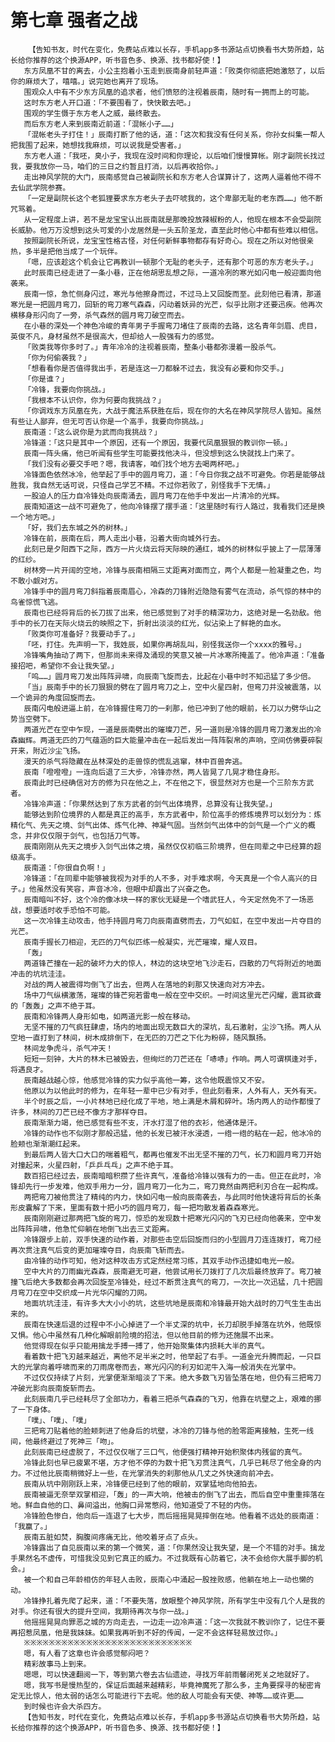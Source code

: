 # 第七章 强者之战
        【告知书友，时代在变化，免费站点难以长存，手机app多书源站点切换看书大势所趋，站长给你推荐的这个换源APP，听书音色多、换源、找书都好使！】
       东方凤凰不甘的离去，小公主抱着小玉走到辰南身前轻声道：「败类你彻底把她激怒了，以后你的麻烦大了，嘻嘻。」说完她也离开了现场。
       围观众人中有不少东方凤凰的追求者，他们愤怒的注视着辰南，随时有一拥而上的可能。
       这时东方老人开口道：「不要围看了，快快散去吧。」
       围观的学生慑于东方老人之威，最终散去。
       而后东方老人来到辰南近前道：「混帐小子……」
       「混帐老头子打住！」辰南打断了他的话，道：「这次和我没有任何关系，你孙女纠集一帮人把我围了起来，她想找我麻烦，可以说我是受害者。」
       东方老人道：「我呸，臭小子，我现在没时间和你理论，以后咱们慢慢算帐。刚才副院长找过我，要我放你一马，咱们的三日之约暂且打消，以后再收拾你。」
       走出神风学院的大门，辰南感觉自己被副院长和东方老人合谋算计了，这两人逼着他不得不去仙武学院参赛。
       「一定是副院长这个老狐狸要求东方老头子去吓唬我的，这个卑鄙无耻的老东西……」他不断咒骂着。
       从一定程度上讲，若不是龙宝宝认出辰南就是那晚投放辣椒粉的人，他现在根本不会受副院长威胁。他万万没想到这头可爱的小龙居然是一头五阶圣龙，直至此时他心中都有些难以相信。
       按照副院长所说，龙宝宝性格古怪，对任何新鲜事物都存有好奇心。现在之所以对他很亲热，多半是把他当成了一个玩伴。
       「嗯，应该趁这个机会让它再教训一顿那个无耻的老头子，还有那个可恶的东方老头子。」
       此时辰南已经走进了一条小巷，正在他胡思乱想之际，一道冷冽的寒光如闪电一般迎面向他袭来。
       辰南一惊，急忙侧身闪过，寒光与他擦身而过，不过马上又回旋而至。此刻他已看清，那道寒光是一把圆月弯刀，回斩的弯刀寒气森森，闪动着妖异的光芒，似乎比刚才还要迅疾。他再次横移身形闪向了一旁，杀气森然的圆月弯刀破空而去。
       在小巷的深处一个神色冷峻的青年男子手握弯刀堵住了辰南的去路，这名青年剑眉、虎目，英俊不凡，身材虽然不是很高大，但却给人一股强有力的感觉。
       「败类我等你多时了。」青年冷冷的注视着辰南，整条小巷都弥漫着一股杀气。
       「你为何偷袭我？」
       「想看看你是否值得我出手，若是连这一刀都躲不过去，我没有必要和你交手。」
       「你是谁？」
       「冷锋，我要向你挑战。」
       「我根本不认识你，你为何要向我挑战？」
       「你调戏东方凤凰在先，大战于魔法系获胜在后，现在你的大名在神风学院尽人皆知。虽然有些让人鄙弃，但无可否认你是一个高手，我要向你挑战。」
       辰南道：「这么说你是为武而向我挑战？」
       冷锋道：「这只是其中一个原因，还有一个原因，我要代凤凰狠狠的教训你一顿。」
       辰南一阵头痛，他已听闻有些学生可能要找他决斗，但没想到这么快就找上门来了。
       「我们没有必要交手吧？嗯，我请客，咱们找个地方去喝两杯吧。」
       冷锋面色依然冰冷，他举起了手中的圆月弯刀，道：「今日你我之战不可避免。你若是能够战胜我，我自然无话可说，只怪自己学艺不精。不过你若败了，别怪我手下无情。」
       一股迫人的压力自冷锋处向辰南涌去，圆月弯刀在他手中发出一片清冷的光辉。
       辰南知道这一战不可避免了，他向冷锋摆了摆手道：「这里随时有行人路过，我看我们还是换一个地方吧。」
       「好，我们去东城之外的树林。」
       冷锋在前，辰南在后，两人走出小巷，沿着大街向城外行去。
       此刻已是夕阳西下之际，西方一片火烧云将天际映的通红，城外的树林似乎披上了一层薄薄的红纱。
       树林旁一片开阔的空地，冷锋与辰南相隔三丈距离对面而立，两个人都是一脸凝重之色，均不敢小觑对方。
       冷锋手中的圆月弯刀斜指着辰南眉心，冷森的刀锋附近隐隐有雾气在流动，杀气惊的林中的鸟雀惊慌飞逃。
       辰南也已经将背后的长刀拔了出来，他已感觉到了对手的精深功力，这绝对是一名劲敌。他手中的长刀在天际火烧云的映照之下，折射出淡淡的红光，似沾染上了鲜艳的血水。
       「败类你可准备好？我要动手了。」
       「呸，打住。先声明一下，我姓辰，如果你再胡乱叫，别怪我送你一个xxxx的雅号。」
       冷锋嘴角抽动了两下，但那尚未来得及涌现的笑意又被一片冰寒所掩盖了。他冷声道：「准备接招吧，希望你不会让我失望。」
       「呜……」圆月弯刀发出阵阵异啸，向辰南飞旋而去，比起在小巷中时不知迅猛了多少倍。
       「当」辰南手中的长刀狠狠的劈在了圆月弯刀之上，空中火星四射，但弯刀并没被震落，以一个诡异的角度回旋而去。
       辰南闪电般进逼上前，在冷锋握住弯刀的一刹那，他已冲到了他的眼前，长刀以力劈华山之势当空劈下。
       两道光芒在空中乍现，一道是辰南劈出的璀璨刀芒，另一道则是冷锋的圆月弯刀激发出的冷森幽辉。两道无匹的刀气蕴涵的巨大能量冲击在一起后发出一阵阵裂帛的声响，空间仿佛要碎裂开来，附近沙尘飞扬。
       漫天的杀气将隐藏在丛林深处的走兽惊的慌乱逃窜，林中百兽奔逃。
       辰南「噔噔噔」一连向后退了三大步，冷锋亦然，两人皆晃了几晃才稳住身形。
       辰南此时已经确信对方的修为只在他之上，不在他之下，很显然对方也是一个三阶东方武者。
       冷锋冷声道：「你果然达到了东方武者的剑气出体境界，总算没有让我失望。」
       能够达到阶位境界的人都是真正的高手，东方武者中，阶位高手的修炼境界可以划分为：炼精化气、先天之境、剑气出体、炼气化神、神凝气固。当然剑气出体中的剑气是一个广义的概念，并非仅仅限于剑气，也包括刀气等。
       辰南刚刚从先天之境步入剑气出体之境，虽然仅仅初临三阶境界，但在同辈之中已经算的超级高手。
       辰南道：「你很自负啊！」
       冷锋道：「在同辈中能够被我视为对手的人不多，对手难求啊，今天真是一个令人高兴的日子。」他虽然没有笑容，声音冰冷，但眼中却露出了兴奋之色。
       辰南暗叫不好，这个冷的像冰块一样的家伙无疑是一个嗜武狂人，今天定然免不了一场恶战，想要适时收手恐怕不可能。
       这一次冷锋主动攻击，他手持圆月弯刀向辰南直劈而去，刀气如虹，在空中发出一片夺目的光芒。
       辰南手握长刀相迎，无匹的刀气似匹练一般凝实，光芒璀璨，耀人双目。
       「轰」
       两道锋芒撞在一起的破坏力大的惊人，林边的这块空地飞沙走石，四散的刀气将附近的地面冲击的坑坑洼洼。
       对战的两人被震得均倒飞了出去，但两人在落地的刹那又快速向对方冲去。
       场中刀气纵横激荡，璀璨的锋芒宛若雷电一般在空中交织。一时间这里光芒闪耀，震耳欲聋的「轰轰」之声不绝于耳。
       辰南和冷锋两人身形如电，如两道光影一般在移动。
       无坚不摧的刀气疯狂肆虐，场内的地面出现无数巨大的深坑，乱石激射，尘沙飞扬。两人从空地一直打到了林间，树木成排倒下，在无匹的刀芒之下化为粉碎，随风飘扬。
       林间龙争虎斗，杀气冲天！
       短短一刻钟，大片的林木已被毁去，但绚烂的刀芒还在「哧哧」作响。两人可谓棋逢对手，将遇良才。
       辰南越战越心惊，他感觉冷锋的实力似乎高他一筹，这令他既震惊又不安。
       他原以为以他此时的修为，在年轻一辈中已少有对手，但此刻看来，人外有人，天外有天。
       半个时辰之后，一小片林地已经化成了平地，地上满是木屑和碎叶。场内两人的动作都慢了许多，林间的刀芒已经不像方才那样夺目。
       辰南渐渐力竭，他已感觉有些不支，汗水打湿了他的衣衫，他通体是汗。
       冷锋的动作也不似刚才那般迅猛，他的长发已被汗水浸透，一绺一绺的粘在一起，他冰冷的脸颊也渐渐潮红起来。
       到最后两人皆大口大口的喘着粗气，都再也催发不出无坚不摧的刀气，长刀和圆月弯刀开始对撞起来，火星四射，「乒乒乓乓」之声不绝于耳。
       数百招已经过去，辰南暗暗积攒了些许真气，准备给冷锋以强有力的一击。但正在此时，冷锋却先行一步发难，他双手用力一分，圆月弯刀一化为二，弯刀竟然由两把利刃合在一起构成。
       两把弯刀被他贯注了精纯的内力，快如闪电一般向辰南袭去，与此同时他快速将背后的长条形皮囊解了下来，里面有数十把小巧的圆月弯刀，每一把均散发着森森寒光。
       辰南刚刚避过那两把飞旋的弯刀，惊恐的发现数十把寒光闪闪的飞刃已经向他袭来，空中发出阵阵异啸，他急忙仰躺在地倒飞出去三丈距离。
       冷锋跟步上前，双手快速的动作着，对那些击空后回旋而归的小型圆月刀连连拨打，弯刀经再次贯注真气后变的更加璀璨夺目，向辰南飞斩而去。
       由冷锋的动作可知，他对这种攻击方式定然经常习练，其双手动作迅捷如电光一般。
       空中大片的刀雨幽光森森，辰南避无可避，他尝试用长刀拨打了几次后最终放弃了。弯刀被撞飞后绝大多数都会再次回旋至冷锋处，经过不断贯注真气的弯刀，一次比一次迅猛，几十把圆月弯刀在空中交织成一片光华闪耀的刀网。
       地面坑坑洼洼，有许多大大小小的坑，这些坑地是辰南和冷锋最开始大战时的刀气生生击出来的。
       辰南在快速后退的过程中不小心掉进了一个半丈深的坑中，长刀却脱手掉落在坑外，他既惊又惧。他心中虽然有几种化解眼前险境的招法，但以他目前的修为还施展不出来。
       他觉得现在似乎只能用擒龙手搏一搏了，他开始聚集体内损耗大半的真气。
       看着数十把飞刃越来越近，离他不足半米之时，他举起了右手。一道金光升腾而起，一只巨大的光掌向着呼啸而来的刀雨席卷而去，寒光闪闪的利刃如泥牛入海一般消失在光掌中。
       不过仅仅持续了片刻，光掌便渐渐暗淡了下来。绝大多数飞刃皆坠落在地，但仍有三把弯刀冲破光影向辰南旋斩而去。
       此刻辰南几乎已经耗尽了全部功力，看着三把杀气森森的飞刃，他靠在坑壁之上，艰难的挪了一下身体。
       「噗」、「噗」、「噗」
       三把弯刀贴着他的脸颊刺进了他身后的坑壁，冰冷的刀锋与他的脸零距离接触，生死一线间，他最终避过了死神三「吻」。
       此刻辰南已经虚脱了，不过仅仅喘了三口气，他便强打精神开始积聚体内残留的真气。
       冷锋此刻也早已疲累不堪，方才他不停的为数十把飞刃贯注真气，几乎已耗尽了他全身的内力。不过他比辰南稍微好上一些，在光掌消失的刹那他从几丈之外快速向前冲去。
       辰南从坑中刚刚跃上来，冷锋便已经到了他的眼前，双掌猛地向他拍去。
       辰南被逼无奈举双掌相迎，「轰」的一声大响，他被击的倒飞了出去，而后自空中重重摔落在地。鲜血自他的口、鼻间溢出，他胸口异常憋闷，他知道受了不轻的内伤。
       冷锋脸色惨白，他向后一连退了七大步，而后摇摇晃晃摔倒在地。他看着不远处的辰南道：「我赢了。」
       辰南五脏如焚，胸腹间疼痛无比，他咬着牙点了点头。
       冷锋露出了自见辰南以来的第一个微笑，道：「你果然没让我失望，是一个不错的对手。擒龙手果然名不虚传，可惜我没见到它真正的威力。不过我既有心防着它，决不会给你大展手脚的机会。」
       被一个和自己年龄相仿的年轻人击败，辰南心中涌起一股挫败感，他躺在地上一动也懒的动。
       冷锋挣扎着先爬了起来，道：「不要失落，放眼整个神风学院，所有学生中没有几个人是我的对手。你还有很大的提升空间，我期待再次与你一战。」
       他摇摇晃晃向罪恶之城的方向走去，一边走一边冷声道：「这一次我就不教训你了，记住不要再招惹凤凰，他是我妹妹。如果我再听到不好的传闻，一定不会这样轻易放过你。」
       ※※※※※※※※※※※※※※※※※※※※※※※※※※※
       嗯，有人看了这章也许会感觉郁闷吧？
       精彩故事马上到来。
       嗯嗯，可以快速翻阅一下，等到第六卷去古仙遗迹，寻找万年前雨馨闭死关之地就好了。
       嗯，我写书是慢热型的，保证后面越来越精彩，毕竟神魔死了那么多，主角要探寻的秘密肯定无比惊人，他太弱的话怎么可能进行下去呢。他的敌人可能会有天使、神等……或许更……
       到时候也许会大杀四方。
       【告知书友，时代在变化，免费站点难以长存，手机app多书源站点切换看书大势所趋，站长给你推荐的这个换源APP，听书音色多、换源、找书都好使！】